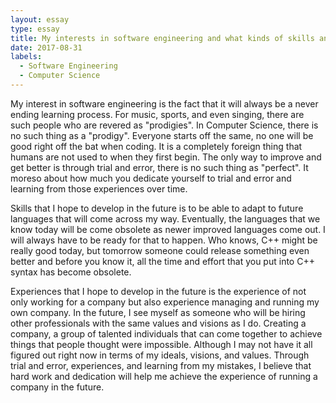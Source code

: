 ```yaml
---
layout: essay
type: essay
title: My interests in software engineering and what kinds of skills and experiences I hope to develop in future.
date: 2017-08-31
labels:
  - Software Engineering
  - Computer Science
---
```


My interest in software engineering is the fact that it will always be a never ending learning process. For music, sports, and even singing, there are such people who are revered as "prodigies". In Computer Science, there is no such thing as a "prodigy". Everyone starts off the same, no one will be good right off the bat when coding. It is a completely foreign thing that humans are not used to when they first begin. The only way to improve and get better is through trial and error, there is no such thing as "perfect". It moreso about how much you dedicate yourself to trial and error and learning from those experiences over time. 

Skills that I hope to develop in the future is to be able to adapt to future languages that will come across my way. Eventually, the languages that we know today will be come obsolete as newer improved languages come out. I will always have to be ready for that to happen. Who knows, C++ might be really good today, but tomorrow someone could release something even better and before you know it, all the time and effort that you put into C++ syntax has become obsolete. 

Experiences that I hope to develop in the future is the experience of not only working for a company but also experience managing and running my own company. In the future, I see myself as someone who will be hiring other professionals with the same values and visions as I do. Creating a company, a group of talented individuals that can come together to achieve things that people thought were impossible. Although I may not have it all figured out right now in terms of my ideals, visions, and values. Through trial and error, experiences, and learning from my mistakes, I believe that hard work and dedication will help me achieve the experience of running a company in the future.
